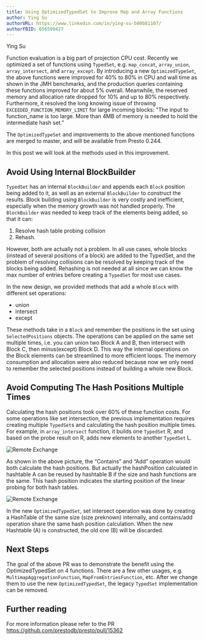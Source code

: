 ```yaml
---
title: Using OptimizedTypedSet to Improve Map and Array Functions
author: Ying Su
authorURL: https://www.linkedin.com/in/ying-su-b00b81107/
authorFBID: 656599427
---
```


Ying Su

Function evaluation is a big part of projection CPU cost. Recently we optimized a set of functions using `TypedSet`, e.g.  `map_concat`, `array_union`, `array_intersect`, and `array_except`. By introducing a new `OptimizedTypeSet`, the above functions were improved for 40% to 80% in CPU and wall time as shown in the JMH benchmarks, and the production queries containing these functions improved for about 5% overall. Meanwhile, the reserved memory and allocation rate dropped for 10% and up to 80% respectively. Furthermore, it resolved the long knowing issue of throwing `EXCEEDED_FUNCTION_MEMORY_LIMIT` for large incoming blocks: "The input to function_name is too large. More than 4MB of memory is needed to hold the intermediate hash set.” 

The `OptimizedTypeSet` and improvements to the above mentioned functions are merged to master, and will be available from Presto 0.244.

<!--truncate-->

In this post we will look at the methods used in this improvement.

## Avoid Using Internal BlockBuilder

`TypedSet` has an internal `BlockBuilder` and appends each `Block` position being added to it, as well as an external `BlockBuilder` to construct the results. Block building using `BlockBuilder` is very costly and inefficient, especially when the memory growth was not handled properly. The `BlockBuilder` was needed to keep track of the elements being added, so that it can:

1. Resolve hash table probing collision 
2. Rehash. 

However, both are actually not a problem. In all use cases, whole blocks (instead of several positions of a block) are added to the TypedSet, and the problem of resolving collisions can be resolved by keeping track of the blocks being added. Rehashing is not needed at all since we can know the max number of entries before creating a `TypedSet` for most use cases. 

In the new design, we provided methods that add a whole `Block` with different set operations: 
* union
* intersect
* except

These methods take in a `Block` and remember the positions in the set using `SelectedPositions` objects. The operations can be applied on the same set multiple times, i.e. you can union two Block A and B, then intersect with Block C, then minus(except) Block D. This way the internal operations on the Block elements can be streamlined to more efficient loops. The memory consumption and allocation were also reduced because now we only need to remember the selected positions instead of building a whole new Block.

## Avoid Computing The Hash Positions Multiple Times

Calculating the hash positions took over 60% of these function costs. For some operations like set intersection, the previous implementation requires creating multiple `TypedSet`s and calculating the hash position multiple times. For example, in `array_intersect` function, it builds one `TypedSet` R, and based on the probe result on R, adds new elements to another `TypedSet` L. 

![Remote Exchange](/img/blog/2020-12-04-OptimizedTypedSet/TypedSet.png)

As shown in the above picture, the “Contains” and “Add” operation would both calculate the hash positions. But actually the hashPosition calculated in hashtable A can be reused by hashtable B if the size and hash functions are the same. This hash position indicates the starting position of the linear probing for both hash tables.

![Remote Exchange](/img/blog/2020-12-04-OptimizedTypedSet/OptimizedTypedSet.png)

In the new `OptimizedTypedSet`, set intersect operation was done by creating a HashTable of the same size (size preknown) internally, and contains/add operation share the same hash position calculation. When the new Hashtable (A) is constructed, the old one (B) will be discarded. 

## Next Steps

The goal of the above PR was to demonstrate the benefit using the OptimizedTypedSet on 4 functions. There are a few other usages, e.g. `MultimapAggregationFunction`, `MapFromEntriesFunction`, etc. After we change them to use the new `OptimizedTypedSet`, the legacy `TypedSet` implementation can be removed.

## Further reading

For more information please refer to the PR https://github.com/prestodb/presto/pull/15362 

